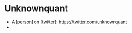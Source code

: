 # Unknownquant
- A [[person]] on [[twitter]]: https://twitter.com/unknownquant
- 

[//begin]: # "Autogenerated link references for markdown compatibility"
[person]: person.md "Person"
[twitter]: twitter.md "Twitter"
[//end]: # "Autogenerated link references"